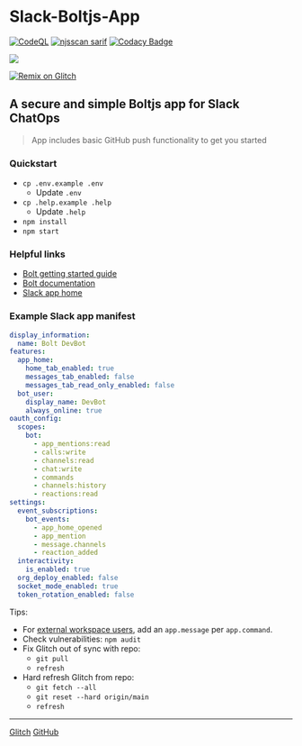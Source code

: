 # Slack-Boltjs-App

[![CodeQL](https://github.com/JosiahSiegel/slack-boltjs-app/actions/workflows/codeql.yml/badge.svg)](https://github.com/JosiahSiegel/slack-bolt/actions/workflows/codeql.yml)
[![njsscan sarif](https://github.com/JosiahSiegel/slack-boltjs-app/actions/workflows/njsscan.yml/badge.svg)](https://github.com/JosiahSiegel/slack-bolt/actions/workflows/njsscan.yml)
[![Codacy Badge](https://app.codacy.com/project/badge/Grade/3f3ee15eaf3f4c81915d658008e01c3f)](https://app.codacy.com/gh/JosiahSiegel/slack-boltjs-app/dashboard?utm_source=gh&utm_medium=referral&utm_content=&utm_campaign=Badge_grade)

![](https://avatars.slack-edge.com/2023-04-24/5159910288243_7af56ae264408f296381_128.png)

<a href="https://glitch.com/edit/#!/remix/slack-boltjs-app"><img alt="Remix on Glitch" src="https://cdn.gomix.com/f3620a78-0ad3-4f81-a271-c8a4faa20f86%2Fremix-button.svg"></a>

## A secure and simple Boltjs app for Slack ChatOps

> App includes basic GitHub push functionality to get you started

### Quickstart
* `cp .env.example .env`
  * Update `.env`
* `cp .help.example .help`
  * Update `.help`
* `npm install`
* `npm start`

### Helpful links

* [Bolt getting started guide](https://api.slack.com/start/building/bolt)
* [Bolt documentation](https://slack.dev/bolt)
* [Slack app home](https://api.slack.com/apps)

### Example Slack app manifest

```yml
display_information:
  name: Bolt DevBot
features:
  app_home:
    home_tab_enabled: true
    messages_tab_enabled: false
    messages_tab_read_only_enabled: false
  bot_user:
    display_name: DevBot
    always_online: true
oauth_config:
  scopes:
    bot:
      - app_mentions:read
      - calls:write
      - channels:read
      - chat:write
      - commands
      - channels:history
      - reactions:read
settings:
  event_subscriptions:
    bot_events:
      - app_home_opened
      - app_mention
      - message.channels
      - reaction_added
  interactivity:
    is_enabled: true
  org_deploy_enabled: false
  socket_mode_enabled: true
  token_rotation_enabled: false
```

Tips:

* For [external workspace users][1], add an `app.message` per `app.command`.
* Check vulnerabilities: `npm audit`
* Fix Glitch out of sync with repo:
  * `git pull`
  * `refresh`
* Hard refresh Glitch from repo:
  * `git fetch --all`
  * `git reset --hard origin/main`
  * `refresh`

---

[Glitch](https://glitch.com/~slack-boltjs-app)
[GitHub](https://github.com/JosiahSiegel/slack-boltjs-app)

[1]: https://slack.com/help/articles/115004151203-Slack-Connect-guide--work-with-external-organizations
